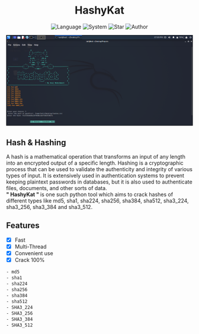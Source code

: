 <h1 align="center"> HashyKat </h1>

<div align="center">
  
  ![Language](https://img.shields.io/badge/Language-Python-yellow.svg)
  ![System](https://img.shields.io/badge/System-Ubuntu%20&%20Linux-blueviolet)
  ![Star](https://img.shields.io/static/v1?label=%E2%AD%90&message=If%20Useful&style=style=flat&color=BC4E99")
  ![Author](https://img.shields.io/badge/Author-Anuj-white)
  
</div>

![](hashy.Kat.png)



## Hash & Hashing
A hash is a mathematical operation that transforms an input of any length into an encrypted output of a specific length. Hashing is a cryptographic process that can be used to validate the authenticity and integrity of various types of input. It is extensively used in authentication systems to prevent keeping plaintext passwords in databases, but it is also used to authenticate files, documents, and other sorts of data. <br>
<b> " HashyKat " </b> is one such python tool which aims to crack hashes of different types like md5, sha1, sha224, sha256, sha384, sha512, sha3_224, sha3_256, sha3_384 and 
sha3_512.



## Features
- [x] Fast
- [x] Multi-Thread
- [x] Convenient use
- [x] Crack 100%

```
- md5
- sha1
- sha224
- sha256 
- sha384
- sha512
- SHA3_224
- SHA3_256
- SHA3_384
- SHA3_512
